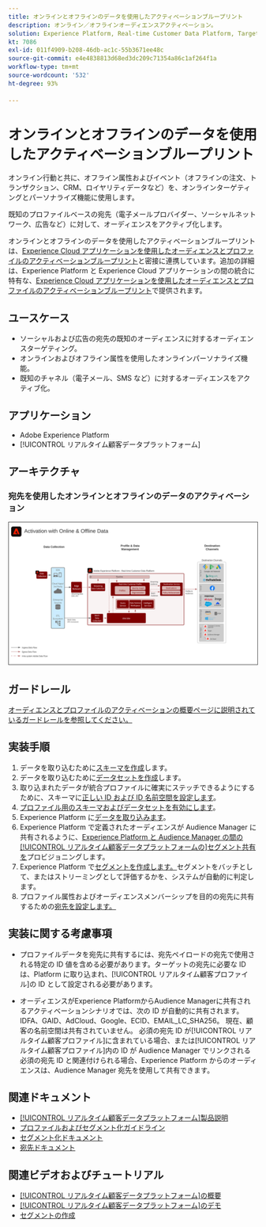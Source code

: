 ```yaml
---
title: オンラインとオフラインのデータを使用したアクティベーションブループリント
description: オンライン／オフラインオーディエンスアクティベーション。
solution: Experience Platform, Real-time Customer Data Platform, Target, Audience Manager, Analytics, Experience Cloud Services, Data Collection
kt: 7086
exl-id: 011f4909-b208-46db-ac1c-55b3671ee48c
source-git-commit: e4e4838813d68ed3dc209c71354a86c1af264f1a
workflow-type: tm+mt
source-wordcount: '532'
ht-degree: 93%

---
```


# オンラインとオフラインのデータを使用したアクティベーションブループリント

オンライン行動と共に、オフライン属性およびイベント（オフラインの注文、トランザクション、CRM、ロイヤリティデータなど）を、オンラインターゲティングとパーソナライズ機能に使用します。

既知のプロファイルベースの宛先（電子メールプロバイダー、ソーシャルネットワーク、広告など）に対して、オーディエンスをアクティブ化します。

オンラインとオフラインのデータを使用したアクティベーションブループリントは、[Experience Cloud アプリケーションを使用したオーディエンスとプロファイルのアクティベーションブループリント](platform-and-applications.md)と密接に連携しています。追加の詳細は、Experience Platform と Experience Cloud アプリケーションの間の統合に特有な、[Experience Cloud アプリケーションを使用したオーディエンスとプロファイルのアクティベーションブループリント](platform-and-applications.md)で提供されます。

## ユースケース

* ソーシャルおよび広告の宛先の既知のオーディエンスに対するオーディエンスターゲティング。
* オンラインおよびオフライン属性を使用したオンラインパーソナライズ機能。
* 既知のチャネル（電子メール、SMS など）に対するオーディエンスをアクティブ化。

## アプリケーション

* Adobe Experience Platform
* [!UICONTROL リアルタイム顧客データプラットフォーム]

## アーキテクチャ

### 宛先を使用したオンラインとオフラインのデータのアクティベーション

<img src="assets/online_offline_activation.svg" alt="オンライン／オフラインオーディエンスアクティベーションブループリントの参照アーキテクチャ" style="border:1px solid #4a4a4a" />
<br>

## ガードレール

[オーディエンスとプロファイルのアクティベーションの概要ページに説明されているガードレールを参照してください。](overview.md)

## 実装手順

1. データを取り込むために[スキーマを作成](https://experienceleague.adobe.com/?recommended=ExperiencePlatform-D-1-2021.1.xdm)します。
1. データを取り込むために[データセットを作成](https://experienceleague.adobe.com/docs/platform-learn/tutorials/data-ingestion/create-datasets-and-ingest-data.html?lang=ja)します。
1. 取り込まれたデータが統合プロファイルに確実にステッチできるようにするために、スキーマに[正しい ID および ID 名前空間を設定します](https://experienceleague.adobe.com/docs/platform-learn/tutorials/identities/label-ingest-and-verify-identity-data.html?lang=ja)。
1. [プロファイル用のスキーマおよびデータセットを有効にします](https://experienceleague.adobe.com/docs/platform-learn/tutorials/profiles/bring-data-into-the-real-time-customer-profile.html?lang=ja)。
1. Experience Platform に[データを取り込みます](https://experienceleague.adobe.com/?recommended=ExperiencePlatform-D-1-2020.1.dataingestion&amp;lang=ja)。
1. Experience Platform で定義されたオーディエンスが Audience Manager に共有されるように、[Experience Platform と Audience Manager の間の[!UICONTROL リアルタイム顧客データプラットフォームの]セグメント共有を](https://www.adobe.com/go/audiences)プロビジョニングします。
1. Experience Platform で[セグメントを作成します。](https://experienceleague.adobe.com/docs/platform-learn/tutorials/segments/create-segments.html?lang=ja)セグメントをバッチとして、またはストリーミングとして評価するかを、システムが自動的に判定します。
1. プロファイル属性およびオーディエンスメンバーシップを目的の宛先に共有するための[宛先を設定します。](https://experienceleague.adobe.com/docs/platform-learn/tutorials/destinations/create-destinations-and-activate-data.html?lang=ja)

## 実装に関する考慮事項

* プロファイルデータを宛先に共有するには、宛先ペイロードの宛先で使用される特定の ID 値を含める必要があります。ターゲットの宛先に必要な ID は、Platform に取り込まれ、[!UICONTROL リアルタイム顧客プロファイル]の ID として設定される必要があります。

* オーディエンスがExperience PlatformからAudience Managerに共有されるアクティベーションシナリオでは、次の ID が自動的に共有されます。IDFA、GAID、AdCloud、Google、ECID、EMAIL_LC_SHA256。 現在、顧客の名前空間は共有されていません。 必須の宛先 ID が[!UICONTROL リアルタイム顧客プロファイル]に含まれている場合、または[!UICONTROL リアルタイム顧客プロファイル]内の ID が Audience Manager でリンクされる必須の宛先 ID と関連付けられる場合、Experience Platform からのオーディエンスは、Audience Manager 宛先を使用して共有できます。

## 関連ドキュメント

* [[!UICONTROL リアルタイム顧客データプラットフォーム]製品説明](https://helpx.adobe.com/jp/legal/product-descriptions/real-time-customer-data-platform.html)
* [プロファイルおよびセグメント化ガイドライン](https://experienceleague.adobe.com/docs/experience-platform/profile/guardrails.html?lang=ja)
* [セグメント化ドキュメント](https://experienceleague.adobe.com/docs/experience-platform/segmentation/api/streaming-segmentation.html?lang=ja)
* [宛先ドキュメント](https://experienceleague.adobe.com/docs/experience-platform/destinations/catalog/overview.html?lang=ja)

## 関連ビデオおよびチュートリアル

* [[!UICONTROL リアルタイム顧客データプラットフォーム]の概要](https://experienceleague.adobe.com/docs/platform-learn/tutorials/application-services/rtcdp/understanding-the-real-time-customer-data-platform.html?lang=ja)
* [[!UICONTROL リアルタイム顧客データプラットフォーム]のデモ](https://experienceleague.adobe.com/docs/platform-learn/tutorials/application-services/rtcdp/demo.html?lang=ja)
* [セグメントの作成](https://experienceleague.adobe.com/docs/platform-learn/tutorials/segments/create-segments.html)
